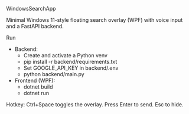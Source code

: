 WindowsSearchApp

Minimal Windows 11-style floating search overlay (WPF) with voice input and a FastAPI backend.

Run
- Backend:
  - Create and activate a Python venv
  - pip install -r backend/requirements.txt
  - Set GOOGLE_API_KEY in backend/.env
  - python backend/main.py
- Frontend (WPF):
  - dotnet build
  - dotnet run

Hotkey: Ctrl+Space toggles the overlay. Press Enter to send. Esc to hide.




